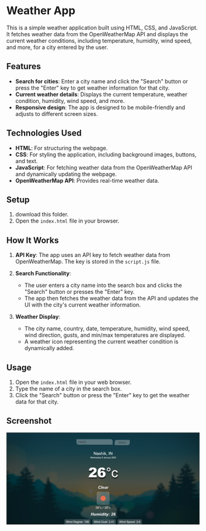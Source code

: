 # Weather App

This is a simple weather application built using HTML, CSS, and JavaScript. It fetches weather data from the OpenWeatherMap API and displays the current weather conditions, including temperature, humidity, wind speed, and more, for a city entered by the user.

## Features

- **Search for cities**: Enter a city name and click the "Search" button or press the "Enter" key to get weather information for that city.
- **Current weather details**: Displays the current temperature, weather condition, humidity, wind speed, and more.
- **Responsive design**: The app is designed to be mobile-friendly and adjusts to different screen sizes.

## Technologies Used

- **HTML**: For structuring the webpage.
- **CSS**: For styling the application, including background images, buttons, and text.
- **JavaScript**: For fetching weather data from the OpenWeatherMap API and dynamically updating the webpage.
- **OpenWeatherMap API**: Provides real-time weather data.

## Setup

1. download this folder.
2. Open the `index.html` file in your browser.

## How It Works

1. **API Key**: The app uses an API key to fetch weather data from OpenWeatherMap. The key is stored in the `script.js` file.
   
2. **Search Functionality**:
   - The user enters a city name into the search box and clicks the "Search" button or presses the "Enter" key.
   - The app then fetches the weather data from the API and updates the UI with the city's current weather information.

3. **Weather Display**:
   - The city name, country, date, temperature, humidity, wind speed, wind direction, gusts, and min/max temperatures are displayed.
   - A weather icon representing the current weather condition is dynamically added.

## Usage

1. Open the `index.html` file in your web browser.
2. Type the name of a city in the search box.
3. Click the "Search" button or press the "Enter" key to get the weather data for that city.

## Screenshot

![Weather App Screenshot](screenshot.png)